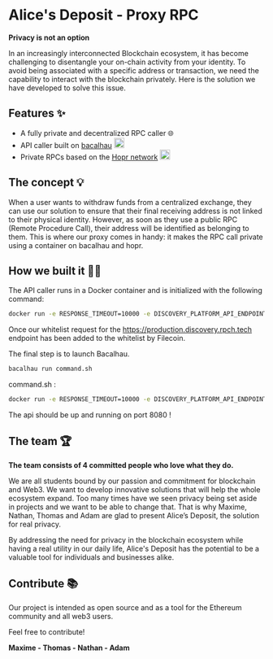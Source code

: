 

# **Alice's Deposit - Proxy RPC**

**Privacy is not an option**

In an increasingly interconnected Blockchain ecosystem, it has become challenging to disentangle your on-chain activity from your identity. To avoid being associated with a specific address or transaction, we need the capability to interact with the blockchain privately. Here is the solution we have developed to solve this issue.

####

## **Features** ✨

-  A fully private and decentralized RPC caller 🌐
- API caller built on [bacalhau](https://www.bacalhau.org/) <img src="https://pbs.twimg.com/media/FTNDJSrXwAE8jCz.jpg" width="20" height="20">
- Private RPCs based on the [Hopr network](https://hoprnet.org/)   <img src="https://s2.coinmarketcap.com/static/img/coins/200x200/6520.png"  height="20">

## **The concept** 💡
When a user wants to withdraw funds from a centralized exchange, they can use our solution to ensure that their final receiving address is not linked to their physical identity. However, as soon as they use a public RPC (Remote Procedure Call), their address will be identified as belonging to them. This is where our proxy comes in handy: it makes the RPC call private using a container on bacalhau and hopr.


## **How we built it** 👨‍💻
The API caller runs in a Docker container and is initialized with the following command:
```bash
docker run -e RESPONSE_TIMEOUT=10000 -e DISCOVERY_PLATFORM_API_ENDPOINT=https://production.discovery.rpch.tech -e PORT=8080 -e DATA_DIR=app -e CLIENT=moon-science-statement-government-off --name rpc-server -p 8080:8080 --rm --pull=always europe-west6-docker.pkg.dev/rpch-375921/rpch/rpc-server:latest
```

Once our whitelist request for the https://production.discovery.rpch.tech endpoint has been added to the whitelist by Filecoin.

The final step is to launch Bacalhau.
```bash
bacalhau run command.sh
```

command.sh :
```bash
docker run -e RESPONSE_TIMEOUT=10000 -e DISCOVERY_PLATFORM_API_ENDPOINT=https://production.discovery.rpch.tech -e PORT=8080 -e DATA_DIR=app -e CLIENT=moon-science-statement-government-off --name rpc-server -p 8080:8080 --rm --pull=always europe-west6-docker.pkg.dev/rpch-375921/rpch/rpc-server:latest
```

The api should be up and running on port 8080 !


## **The team** 🏆

**The team consists of 4 committed people who love what they do.**

We are all students bound by our passion and commitment for blockchain and Web3. We want to develop innovative solutions that will help the whole ecosystem expand. Too many times have we seen privacy being set aside in projects and we want to be able to change that. That is why Maxime, Nathan, Thomas and Adam are glad to present Alice’s Deposit, the solution for real privacy.

By addressing the need for privacy in the blockchain ecosystem while having a real utility in our daily life, Alice's Deposit has the potential to be a valuable tool for individuals and businesses alike.


## **Contribute** 📚

Our project is intended as open source and as a tool for the Ethereum community and all web3 users.

Feel free to contribute!

**Maxime - Thomas - Nathan - Adam**
